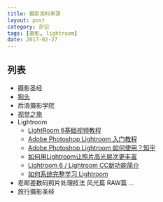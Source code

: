 ```yaml
---
title: 摄影资料来源
layout: post
category: 杂记
tags: [摄影, lightroom]
date: 2017-02-27
---
```



## 列表
* 摄影圣经
* [狗头](http://bbs.fengniao.com/forum/1896921.html)
* 后浪摄影学院
* [视觉之旅](http://vdisk.weibo.com/s/dGrr0jJwGDFql)
* Lightroom
  - [LightRoom 6基础视频教程](http://forum.xitek.com/thread-1472705-1-1-1.html)
  - [Adobe Photoshop Lightroom 入门教程](http://www.jianshu.com/p/15878bc1aec1)
  - [Adobe Photoshop Lightroom 如何使用？知乎](https://www.zhihu.com/question/20885904)
  - [如何用Lightroom让照片高光层次更丰富](http://www.nphoto.net/news/2012-08/22/dfb4a21694dcbcca.shtml)
  - [Lightroom 6 / Lightroom CC新功能简介](http://tpway.com/qiullr01/)
  - [如何系统完整学习 Lightroom](https://www.zhihu.com/question/31296921)
* 老邮差数码照片处理技法 风光篇 RAW篇 ...
* 旅行摄影圣经
